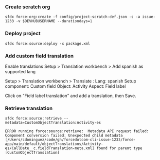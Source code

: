 ### Create scratch org

`sfdx force:org:create -f config/project-scratch-def.json -s -a issue-1233 -v $DEVHUBUSERNAME --durationdays=1`

### Deploy project

`sfdx force:source:deploy -x package.xml`

### Add custom field translation

Enable translations
Setup > Translation workbench > Add spanish as supported lang

Setup > Translation workbench > Translate : 
Lang: spanish
Setup component: Custom field
Object: Activity
Aspect: Field label

Click on "Field label translation" and add a translation, then Save.

### Retrieve translation

```
sfdx force:source:retrieve --metadata=CustomObjectTranslation:Activity-es

ERROR running force:source:retrieve:  Metadata API request failed: Component conversion failed: Unexpected child metadata [/Users/cdominguez/code/gh/forcedotcom-cli-issue-1233/force-app/main/default/objectTranslations/Activity-es/CallDate__c.fieldTranslation-meta.xml] found for parent type [CustomObjectTranslation]
```
